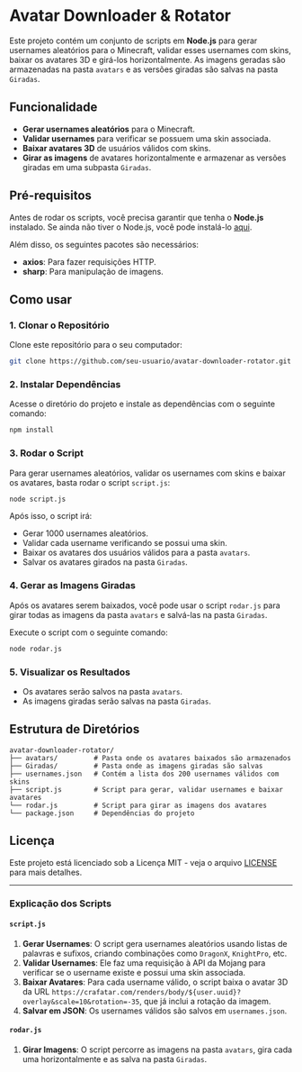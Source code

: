 # Avatar Downloader & Rotator

Este projeto contém um conjunto de scripts em **Node.js** para gerar usernames aleatórios para o Minecraft, validar esses usernames com skins, baixar os avatares 3D e girá-los horizontalmente. As imagens geradas são armazenadas na pasta `avatars` e as versões giradas são salvas na pasta `Giradas`.

## Funcionalidade

- **Gerar usernames aleatórios** para o Minecraft.
- **Validar usernames** para verificar se possuem uma skin associada.
- **Baixar avatares 3D** de usuários válidos com skins.
- **Girar as imagens** de avatares horizontalmente e armazenar as versões giradas em uma subpasta `Giradas`.

## Pré-requisitos

Antes de rodar os scripts, você precisa garantir que tenha o **Node.js** instalado. Se ainda não tiver o Node.js, você pode instalá-lo [aqui](https://nodejs.org/).

Além disso, os seguintes pacotes são necessários:

- **axios**: Para fazer requisições HTTP.
- **sharp**: Para manipulação de imagens.

## Como usar

### 1. Clonar o Repositório

Clone este repositório para o seu computador:

```bash
git clone https://github.com/seu-usuario/avatar-downloader-rotator.git
```

### 2. Instalar Dependências

Acesse o diretório do projeto e instale as dependências com o seguinte comando:

```bash
npm install
```

### 3. Rodar o Script

Para gerar usernames aleatórios, validar os usernames com skins e baixar os avatares, basta rodar o script `script.js`:

```bash
node script.js
```

Após isso, o script irá:
- Gerar 1000 usernames aleatórios.
- Validar cada username verificando se possui uma skin.
- Baixar os avatares dos usuários válidos para a pasta `avatars`.
- Salvar os avatares girados na pasta `Giradas`.

### 4. Gerar as Imagens Giradas

Após os avatares serem baixados, você pode usar o script `rodar.js` para girar todas as imagens da pasta `avatars` e salvá-las na pasta `Giradas`.

Execute o script com o seguinte comando:

```bash
node rodar.js
```

### 5. Visualizar os Resultados

- Os avatares serão salvos na pasta `avatars`.
- As imagens giradas serão salvas na pasta `Giradas`.

## Estrutura de Diretórios

```
avatar-downloader-rotator/
├── avatars/         # Pasta onde os avatares baixados são armazenados
├── Giradas/         # Pasta onde as imagens giradas são salvas
├── usernames.json   # Contém a lista dos 200 usernames válidos com skins
├── script.js        # Script para gerar, validar usernames e baixar avatares
└── rodar.js         # Script para girar as imagens dos avatares
└── package.json     # Dependências do projeto
```

## Licença

Este projeto está licenciado sob a Licença MIT - veja o arquivo [LICENSE](LICENSE) para mais detalhes.

---

### Explicação dos Scripts

#### `script.js`
1. **Gerar Usernames**: O script gera usernames aleatórios usando listas de palavras e sufixos, criando combinações como `DragonX`, `KnightPro`, etc.
2. **Validar Usernames**: Ele faz uma requisição à API da Mojang para verificar se o username existe e possui uma skin associada.
3. **Baixar Avatares**: Para cada username válido, o script baixa o avatar 3D da URL `https://crafatar.com/renders/body/${user.uuid}?overlay&scale=10&rotation=-35`, que já inclui a rotação da imagem.
4. **Salvar em JSON**: Os usernames válidos são salvos em `usernames.json`.

#### `rodar.js`
1. **Girar Imagens**: O script percorre as imagens na pasta `avatars`, gira cada uma horizontalmente e as salva na pasta `Giradas`.